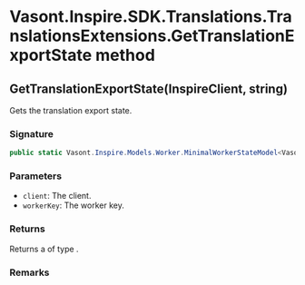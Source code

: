 # Vasont.Inspire.SDK.Translations.TranslationsExtensions.GetTranslationExportState method
## GetTranslationExportState(InspireClient, string)
Gets the translation export state.

### Signature
```csharp
public static Vasont.Inspire.Models.Worker.MinimalWorkerStateModel<Vasont.Inspire.Models.Translations.TranslationExportStateModel> GetTranslationExportState(InspireClient client, string workerKey)
```
### Parameters
- `client`: The client.
- `workerKey`: The worker key.

### Returns
Returns a  of type .
### Remarks


